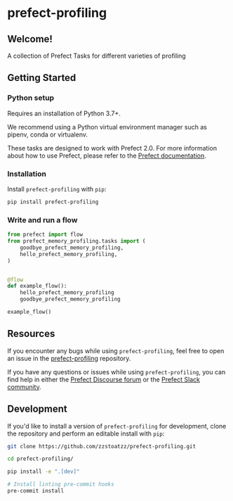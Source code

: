 # prefect-profiling

## Welcome!

A collection of Prefect Tasks for different varieties of profiling

## Getting Started

### Python setup

Requires an installation of Python 3.7+.

We recommend using a Python virtual environment manager such as pipenv, conda or virtualenv.

These tasks are designed to work with Prefect 2.0. For more information about how to use Prefect, please refer to the [Prefect documentation](https://orion-docs.prefect.io/).

### Installation

Install `prefect-profiling` with `pip`:

```bash
pip install prefect-profiling
```

### Write and run a flow

```python
from prefect import flow
from prefect_memory_profiling.tasks import (
    goodbye_prefect_memory_profiling,
    hello_prefect_memory_profiling,
)


@flow
def example_flow():
    hello_prefect_memory_profiling
    goodbye_prefect_memory_profiling

example_flow()
```

## Resources

If you encounter any bugs while using `prefect-profiling`, feel free to open an issue in the [prefect-profiling](https://github.com/zzstoatzz/prefect-profiling) repository.

If you have any questions or issues while using `prefect-profiling`, you can find help in either the [Prefect Discourse forum](https://discourse.prefect.io/) or the [Prefect Slack community](https://prefect.io/slack).

## Development

If you'd like to install a version of `prefect-profiling` for development, clone the repository and perform an editable install with `pip`:

```bash
git clone https://github.com/zzstoatzz/prefect-profiling.git

cd prefect-profiling/

pip install -e ".[dev]"

# Install linting pre-commit hooks
pre-commit install
```
